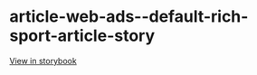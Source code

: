 # article-web-ads--default-rich-sport-article-story

[View in storybook](https://raw.githack.com/Independent-Digital-News-and-Media-Ltd/indy-pwamp-sb/PR-2012-sb/index.html?path=/story/article-web-ads--default-rich-sport-article-story)